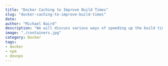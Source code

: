 ```yaml
---
title: "Docker Caching to Improve Build Times"
slug: "docker-caching-to-improve-build-times"
date: 
author: "Michael Baird"
description: "We will discuss various ways of speeding up the build time of Docker images in a continuous integration pipeline."
image: "./containers.jpg"
category: Docker
tags:
- docker
- npm
- devops
---
```



